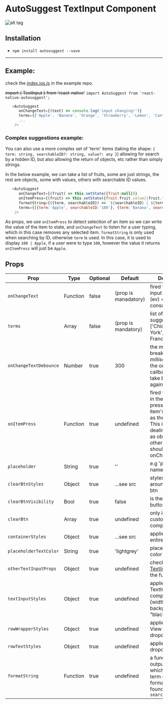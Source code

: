 # AutoSuggest TextInput Component


![alt tag](https://raw.githubusercontent.com/silesky/react-native-autosuggest/259c32a3cec308e30994d708f4abeb33572ed6b9/demo.gif)

## Installation
* `npm install autosuggest --save`

___

## Example:

check the [index.ios.js](https://github.com/silesky/AutosuggestExample/blob/master/index.ios.js) in the example repo.

~~import { TextInput } from 'react-native'~~
`import AutoSuggest from 'react-native-autosuggest';`
```js
   <AutoSuggest
      onChangeText={(text) => console.log('input changing!')}
      terms={['Apple', 'Banana', 'Orange', 'Strawberry', 'Lemon', 'Cantaloupe', 'Peach', 'Mandarin', 'Date', 'Kiwi']}
      ...
    />

```

### Complex suggestions example:

You can also use a more complex set of 'term' items (taking the shape: `{ term: string, searchableID?: string, value?: any }`) allowing for search by a hidden ID, but also allowing the return of objects, etc rather than simply strings.

In the below example, we can take a list of fruits, some are just strings, the rest are objects, some with values, others with searchable ID values.

```js
   <AutoSuggest
      onChangeText={(fruit) => this.setState({fruit:null})}
      onItemPress={(fruit) => this.setState({fruit:fruit.value||fruit.term||fruit})}
      formatString={({term, searchableID}) => `${searchableID} | ${term}`}
      terms={[{term:'Apple', searchableID:'100'}, {term:'Banana', searchableID:'101'}, {term:'Orange', searchableID:'102'}, {term:'Strawberry', value:{name:'Strawberry', bestFruit:true}}, 'Lemon', 'Cantaloupe', 'Peach', 'Mandarin', 'Date', 'Kiwi']}
    />

```
As props, we use `onItemPress` to detect selection of an item so we can write the value of the item to state, and `onChangeText` to listen for a user typing, which in this case removes any selected item. `formatString` is only used when searching by ID, otherwise `term` is used. In this case, it is used to display `100 | Apple`, if a user were to type `100`, however the value it returns `onItemPress` will just be `Apple`.


## Props

|  Prop  | Type | Optional | Default | Description  |
|-------|-------|----------|---------|--------------|
| `onChangeText`          | Function | false  |  (prop is manadatory)  |  fired when the input changes. e.g (ev) => console.log(event)
| `terms`                 | Array    | false  |  (prop is mandatory)   |  list of suggestions. e.g ['Chicago', 'New York', 'San Francisco'] |
| `onChangeTextDebounce` | Number   |  true |  300 |  the minimum break *in milliseconds* that the onChangeText callback needs to take before firing again.   |
| `onItemPress` | Function | true |  undefined | fired when an item in the menu is pressed with that item's string value as the argument. This is useful for dealing with terms as objects, otherwise you should just use onChangeText
| `placeholder` | String | true | '' | e.g 'please enter a name' |
| `clearBtnStyles` | Object | true | ...see src | styles that go around your clear btn |
| `clearBtnVisibility` | Bool | true | false | is the clear input button visible? |
| `clearBtn` | Array | true | undefined |  only if you want a custom btn component | [<MyCustomClearButtonComponent />]|
| `containerStyles` | Object | true | ...see src | applies to the entire application |
| `placeholderTextColor` | String | true | 'lightgrey' | placeholder text color |
| `otherTextInputProps` | Object | true | undefined | check the [TextInput](https://facebook.github.io/react-native/docs/textinput.html) docs for the full list) |
| `textInputStyles` | Object | true | undefined | applies to the TextInput component e.g {width: 400, backgroundColor: "black"})
| `rowWrapperStyles` | Object | true | undefined | applies to the View around the dropdown |
| `rowTextStyles` | Object | true | undefined | applies the dropdown text
| `formatString` | Function | true | undefined | a function that outputs a string which takes a term object to format an item found using its `searchableID`
